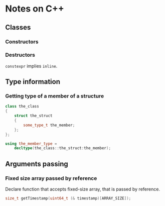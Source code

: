 # Notes on C++

## Classes

### Constructors
### Destructors

`constexpr` implies `inline`.

## Type information

### Getting type of a member of a structure

```cpp
class the_class
{
    struct the_struct
    {
        some_type_t the_member;
    };
};

using the_member_type =
    decltype(the_class::the_struct:the_member);
```

## Arguments passing

### Fixed size array passed by reference

Declare function that accepts fixed-size array,
that is passed by reference.

```cpp
size_t getTimestamp(uint64_t (& timestamp)[ARRAY_SIZE]);
```
